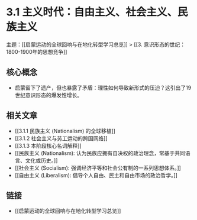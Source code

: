 # 3.1 主义时代：自由主义、社会主义、民族主义

主题：[[启蒙运动的全球回响与在地化转型学习总览]] > [[3. 意识形态的世纪：1800-1900年的思想竞争]]

## 核心概念

- 启蒙留下了遗产，但也暴露了矛盾：理性如何导致新形式的压迫？这引出了19世纪意识形态的爆发性增长。

## 相关文章

- [[3.1.1 民族主义 (Nationalism) 的全球移植]]
- [[3.1.2 社会主义与劳工运动的跨国网络]]
- [[3.1.3 本阶段核心名词解释]]
- [[民族主义 (Nationalism): 认为民族应拥有自决权的政治理念，常基于共同语言、文化或历史。]]
- [[社会主义 (Socialism): 强调经济平等和社会公有制的一系列思想体系。]]
- [[自由主义 (Liberalism): 倡导个人自由、民主和自由市场的政治哲学。]]

## 链接

- [[启蒙运动的全球回响与在地化转型学习总览]]
